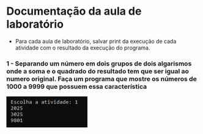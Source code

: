 # Documentação da aula de laboratório

* Para cada aula de laboratório, salvar print da execução de cada atividade com o resultado da execução do programa.

### 1 - Separando um número em dois grupos de dois algarismos onde a soma e o quadrado do resultado tem que ser igual ao numero original. Faça um programa que mostre os números de 1000 a 9999 que possuem essa característica

<img src="atv1.png"/>